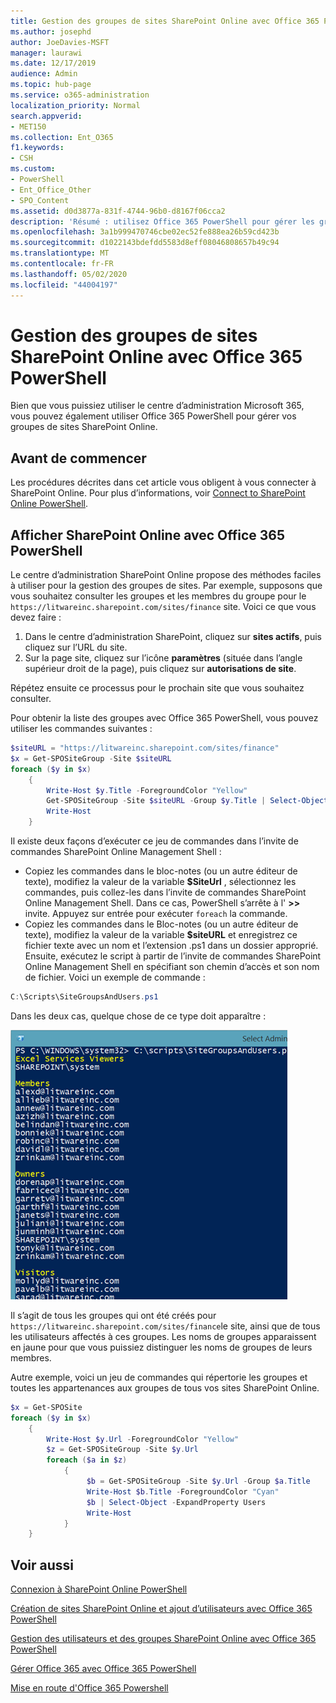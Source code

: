 ```yaml
---
title: Gestion des groupes de sites SharePoint Online avec Office 365 PowerShell
ms.author: josephd
author: JoeDavies-MSFT
manager: laurawi
ms.date: 12/17/2019
audience: Admin
ms.topic: hub-page
ms.service: o365-administration
localization_priority: Normal
search.appverid:
- MET150
ms.collection: Ent_O365
f1.keywords:
- CSH
ms.custom:
- PowerShell
- Ent_Office_Other
- SPO_Content
ms.assetid: d0d3877a-831f-4744-96b0-d8167f06cca2
description: 'Résumé : utilisez Office 365 PowerShell pour gérer les groupes de sites SharePoint Online.'
ms.openlocfilehash: 3a1b999470746cbe02ec52fe888ea26b59cd423b
ms.sourcegitcommit: d1022143bdefdd5583d8eff08046808657b49c94
ms.translationtype: MT
ms.contentlocale: fr-FR
ms.lasthandoff: 05/02/2020
ms.locfileid: "44004197"
---
```

# <a name="manage-sharepoint-online-site-groups-with-office-365-powershell"></a>Gestion des groupes de sites SharePoint Online avec Office 365 PowerShell

Bien que vous puissiez utiliser le centre d’administration Microsoft 365, vous pouvez également utiliser Office 365 PowerShell pour gérer vos groupes de sites SharePoint Online.

## <a name="before-you-begin"></a>Avant de commencer

Les procédures décrites dans cet article vous obligent à vous connecter à SharePoint Online. Pour plus d’informations, voir [Connect to SharePoint Online PowerShell](https://docs.microsoft.com/powershell/sharepoint/sharepoint-online/connect-sharepoint-online?view=sharepoint-ps).

## <a name="view-sharepoint-online-with-office-365-powershell"></a>Afficher SharePoint Online avec Office 365 PowerShell

Le centre d’administration SharePoint Online propose des méthodes faciles à utiliser pour la gestion des groupes de sites. Par exemple, supposons que vous souhaitez consulter les groupes et les membres du groupe pour le `https://litwareinc.sharepoint.com/sites/finance` site. Voici ce que vous devez faire :

1. Dans le centre d’administration SharePoint, cliquez sur **sites actifs**, puis cliquez sur l’URL du site.
2. Sur la page site, cliquez sur l’icône **paramètres** (située dans l’angle supérieur droit de la page), puis cliquez sur **autorisations de site**.

Répétez ensuite ce processus pour le prochain site que vous souhaitez consulter.

Pour obtenir la liste des groupes avec Office 365 PowerShell, vous pouvez utiliser les commandes suivantes :

```powershell
$siteURL = "https://litwareinc.sharepoint.com/sites/finance"
$x = Get-SPOSiteGroup -Site $siteURL
foreach ($y in $x)
    {
        Write-Host $y.Title -ForegroundColor "Yellow"
        Get-SPOSiteGroup -Site $siteURL -Group $y.Title | Select-Object -ExpandProperty Users
        Write-Host
    }
```

Il existe deux façons d’exécuter ce jeu de commandes dans l’invite de commandes SharePoint Online Management Shell :

- Copiez les commandes dans le bloc-notes (ou un autre éditeur de texte), modifiez la valeur de la variable **$SiteUrl** , sélectionnez les commandes, puis collez-les dans l’invite de commandes SharePoint Online Management Shell. Dans ce cas, PowerShell s’arrête à l' **>>** invite. Appuyez sur entrée pour exécuter `foreach` la commande.<br/>
- Copiez les commandes dans le Bloc-notes (ou un autre éditeur de texte), modifiez la valeur de la variable **$siteURL** et enregistrez ce fichier texte avec un nom et l’extension .ps1 dans un dossier approprié. Ensuite, exécutez le script à partir de l’invite de commandes SharePoint Online Management Shell en spécifiant son chemin d’accès et son nom de fichier. Voici un exemple de commande :

```powershell
C:\Scripts\SiteGroupsAndUsers.ps1
```

Dans les deux cas, quelque chose de ce type doit apparaître :

![Groupes de sites SharePoint Online](media/SPO-site-groups.png)

Il s’agit de tous les groupes qui ont été créés pour `https://litwareinc.sharepoint.com/sites/finance`le site, ainsi que de tous les utilisateurs affectés à ces groupes. Les noms de groupes apparaissent en jaune pour que vous puissiez distinguer les noms de groupes de leurs membres.

Autre exemple, voici un jeu de commandes qui répertorie les groupes et toutes les appartenances aux groupes de tous vos sites SharePoint Online.

```powershell
$x = Get-SPOSite
foreach ($y in $x)
    {
        Write-Host $y.Url -ForegroundColor "Yellow"
        $z = Get-SPOSiteGroup -Site $y.Url
        foreach ($a in $z)
            {
                 $b = Get-SPOSiteGroup -Site $y.Url -Group $a.Title 
                 Write-Host $b.Title -ForegroundColor "Cyan"
                 $b | Select-Object -ExpandProperty Users
                 Write-Host
            }
    }
```
    
## <a name="see-also"></a>Voir aussi

[Connexion à SharePoint Online PowerShell](https://docs.microsoft.com/powershell/sharepoint/sharepoint-online/connect-sharepoint-online?view=sharepoint-ps)

[Création de sites SharePoint Online et ajout d’utilisateurs avec Office 365 PowerShell](create-sharepoint-sites-and-add-users-with-powershell.md)

[Gestion des utilisateurs et des groupes SharePoint Online avec Office 365 PowerShell](manage-sharepoint-users-and-groups-with-powershell.md)

[Gérer Office 365 avec Office 365 PowerShell](manage-office-365-with-office-365-powershell.md)
  
[Mise en route d'Office 365 Powershell](getting-started-with-office-365-powershell.md)

